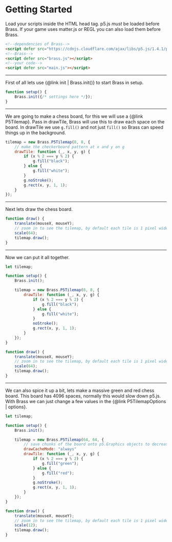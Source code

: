 # Getting Started
Load your scripts inside the HTML head tag. p5.js *must* be loaded before Brass.
If your game uses matter.js or REGL you can also load them before Brass.
```html
<!--dependencies of Brass-->
<script defer src="https://cdnjs.cloudflare.com/ajax/libs/p5.js/1.4.1/p5.js"></script>
<!--Brass-->
<script defer src="brass.js"></script>
<!--your code-->
<script defer src="main.js"></script>
```
___
First of all lets use {@link init | Brass.init()} to start Brass in setup.
```js
function setup() {
	Brass.init({/* settings here */});
}
```
___
We are going to make a chess board, for this we will use a {@link P5Tilemap}.
Pass in drawTile, Brass will use this to draw each space on the board.
In drawTile we use ```g.fill()``` and not just ```fill()``` so Brass can speed things up in the background.
```js
tilemap = new Brass.P5Tilemap(8, 8, {
	// make the checkerboard pattern at x and y on g
	drawTile: function (_, x, y, g) {
		if (x % 2 === y % 2) {
			g.fill("black");
		} else {
			g.fill("white");
		}
		g.noStroke();
		g.rect(x, y, 1, 1);
	}
});
```
___
Next lets draw the chess board.
```js
function draw() {
	translate(mouseX, mouseY);
	// zoom in to see the tilemap, by default each tile is 1 pixel wide
	scale(64);
	tilemap.draw();
}
```
___
Now we can put it all together. 
```js
let tilemap;

function setup() {
	Brass.init();

	tilemap = new Brass.P5Tilemap(8, 8, {
		drawTile: function (_, x, y, g) {
			if (x % 2 === y % 2) {
				g.fill("black");
			} else {
				g.fill("white");
			}
			noStroke();
			g.rect(x, y, 1, 1);
		}
	});
}

function draw() {
	translate(mouseX, mouseY);
	// zoom in to see the tilemap, by default each tile is 1 pixel wide
	scale(64);
	tilemap.draw();
}
```
___
We can also spice it up a bit, lets make a massive green and red chess board.
This board has 4096 spaces, normally this would slow down p5.js.
With Brass we can just change a few values in the {@link P5TilemapOptions | options}.
```js
let tilemap;

function setup() {
	Brass.init();

	tilemap = new Brass.P5Tilemap(64, 64, {
		// save chunks of the board onto p5.Graphics objects to decrease draw calls
		drawCacheMode: "always"
		drawTile: function (_, x, y, g) {
			if (x % 2 === y % 2) {
				g.fill("green");
			} else {
				g.fill("red");
			}
			g.noStroke();
			g.rect(x, y, 1, 1);
		}
	});
}

function draw() {
	translate(mouseX, mouseY);
	// zoom in to see the tilemap, by default each tile is 1 pixel wide
	scale(12);
	tilemap.draw();
}
```
